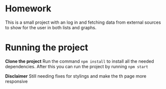 # Homework
This is a small project with an log in and fetching data from external sources to show for the user in both lists and graphs.



# Running the project

**Clone the project**
Run the command `npm install`  to install all the needed dependencies.
After this you can run the project by running `npm start`


**Disclaimer**
Still needing fixes for stylings and make the th page more responsive
